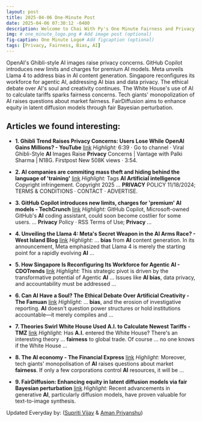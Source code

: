 ```yaml
---
layout: post
title: 2025-04-06 One-Minute Post
date: 2025-04-06 07:30:12 -0400
description: Welcome to Chai With Py's One Minute Fairness and Privacy, which aims to provide you the current happenings in the world of Fairness, Privacy, and AI.
img: # one_minute_logo.png # Add image post (optional)
fig-caption: One Minute Logo# Add figcaption (optional)
tags: [Privacy, Fairness, Bias, AI]
---
```


OpenAI's Ghibli-style AI images raise privacy concerns. GitHub Copilot introduces new limits and charges for premium AI models. Meta unveils Llama 4 to address bias in AI content generation. Singapore reconfigures its workforce for agentic AI, addressing AI bias and data privacy. The ethical debate over AI's soul and creativity continues. The White House's use of AI to calculate tariffs sparks fairness concerns. Tech giants' monopolization of AI raises questions about market fairness. FairDiffusion aims to enhance equity in latent diffusion models through fair Bayesian perturbation.

## Articles we found interesting:

- **1. Ghibli Trend Raises <b>Privacy</b> Concerns: Users Lose While OpenAI Gains Millions? - YouTube** [link](https://www.youtube.com/watch%3Fv%3D4D5higWWwbI)
_Highlight:_ 6:39 &middot; Go to channel &middot; Viral Ghibli-Style <b>AI</b> Images Raise <b>Privacy</b> Concerns | Vantage with Palki Sharma | N18G. Firstpost New 508K views &middot; 3:54.

- **2. <b>AI</b> companies are commiting mass theft and hiding behind the language of &#39;training&#39;** [link](https://thehill.com/opinion/technology/5232347-ai-learning-vs-human-reasoning/)
_Highlight:_ Tags <b>AI Artificial intelligence</b> Copyright infringement. Copyright 2025 ... <b>PRIVACY</b> POLICY 11/18/2024; TERMS &amp; CONDITIONS &middot; CONTACT &middot; ADVERTISE.

- **3. GitHub Copilot introduces new limits, charges for &#39;premium&#39; <b>AI</b> models - TechCrunch** [link](https://techcrunch.com/2025/04/04/github-copilot-introduces-new-limits-charges-for-premium-ai-models/)
_Highlight:_ GitHub Copilot, Microsoft-owned GitHub&#39;s <b>AI</b> coding assistant, could soon become costlier for some users. ... <b>Privacy</b> Policy &middot; RSS Terms of Use; <b>Privacy</b>&nbsp;...

- **4. Unveiling the Llama 4: Meta&#39;s Secret Weapon in the <b>AI</b> Arms Race? - West Island Blog** [link](https://westislandblog.com/technology/unveiling-the-llama-4-metas-secret-weapon-in-the-ai-arms-race/)
_Highlight:_ ... <b>bias</b> from <b>AI</b> content generation. In its announcement, Meta emphasized that Llama 4 is merely the starting point for a rapidly evolving <b>AI</b>&nbsp;...

- **5. How Singapore Is Reconfiguring Its Workforce for Agentic <b>AI</b> - CDOTrends** [link](https://www.cdotrends.com/story/4498/how-singapore-reconfiguring-its-workforce-agentic-ai)
_Highlight:_ This strategic pivot is driven by the transformative potential of Agentic <b>AI</b> ... Issues like <b>AI bias</b>, data privacy, and accountability must be addressed&nbsp;...

- **6. Can <b>AI</b> Have a Soul? The Ethical Debate Over Artificial Creativity - The Famuan** [link](https://www.thefamuanonline.com/2025/04/06/can-ai-have-a-soul-the-ethical-debate-over-artificial-creativity/)
_Highlight:_ ... <b>bias</b>, and the erosion of investigative reporting. <b>AI</b> doesn&#39;t question power structures or hold institutions accountable—it merely compiles and&nbsp;...

- **7. Theories Swirl White House Used <b>A.I.</b> to Calculate Newest Tariffs - TMZ** [link](https://www.tmz.com/2025/04/04/trump-tariffs-written-artificial-intelligence-white-house/)
_Highlight:_ Has <b>A.I.</b> entered the White House? There&#39;s an interesting theory ... <b>fairness</b> to global trade. Of course ... no one knows if the White House&nbsp;...

- **8. The <b>AI</b> economy - The Financial Express** [link](https://today.thefinancialexpress.com.bd/editorial/the-ai-economy-1743768227)
_Highlight:_ Moreover, tech giants&#39; monopolisation of <b>AI</b> raises questions about market <b>fairness</b>. If only a few corporations control <b>AI</b> resources, it will be&nbsp;...

- **9. FairDiffusion: Enhancing equity in latent diffusion models via <b>fair</b> Bayesian perturbation** [link](https://www.science.org/doi/abs/10.1126/sciadv.ads4593)
_Highlight:_ Recent advancements in generative <b>AI</b>, particularly diffusion models, have proven valuable for text-to-image synthesis.


Updated Everyday by: (<a href="https://supritivijay.github.io/">Supriti Vijay</a> & <a href="https://amanpriyanshu.github.io/">Aman Priyanshu</a>)
